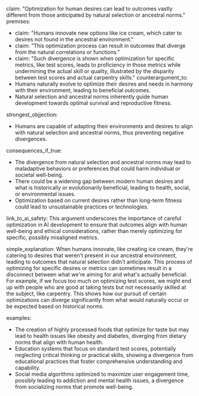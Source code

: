 claim: "Optimization for human desires can lead to outcomes vastly different from those anticipated by natural selection or ancestral norms."
premises:
  - claim: "Humans innovate new options like ice cream, which cater to desires not found in the ancestral environment."
  - claim: "This optimization process can result in outcomes that diverge from the natural correlations or functions."
  - claim: "Such divergence is shown when optimization for specific metrics, like test scores, leads to proficiency in those metrics while undermining the actual skill or quality, illustrated by the disparity between test scores and actual carpentry skills."
counterargument_to:
  - Humans naturally evolve to optimize their desires and needs in harmony with their environment, leading to beneficial outcomes.
  - Natural selection and ancestral norms inherently guide human development towards optimal survival and reproductive fitness.

strongest_objjection:
  - Humans are capable of adapting their environments and desires to align with natural selection and ancestral norms, thus preventing negative divergences.

consequences_if_true:
  - The divergence from natural selection and ancestral norms may lead to maladaptive behaviors or preferences that could harm individual or societal well-being.
  - There could be a widening gap between modern human desires and what is historically or evolutionarily beneficial, leading to health, social, or environmental issues.
  - Optimization based on current desires rather than long-term fitness could lead to unsustainable practices or technologies.

link_to_ai_safety: This argument underscores the importance of careful optimization in AI development to ensure that outcomes align with human well-being and ethical considerations, rather than merely optimizing for specific, possibly misaligned metrics.

simple_explanation: When humans innovate, like creating ice cream, they're catering to desires that weren't present in our ancestral environment, leading to outcomes that natural selection didn't anticipate. This process of optimizing for specific desires or metrics can sometimes result in a disconnect between what we're aiming for and what's actually beneficial. For example, if we focus too much on optimizing test scores, we might end up with people who are good at taking tests but not necessarily skilled at the subject, like carpentry. This shows how our pursuit of certain optimizations can diverge significantly from what would naturally occur or be expected based on historical norms.

examples:
  - The creation of highly processed foods that optimize for taste but may lead to health issues like obesity and diabetes, diverging from dietary norms that align with human health.
  - Education systems that focus on standard test scores, potentially neglecting critical thinking or practical skills, showing a divergence from educational practices that foster comprehensive understanding and capability.
  - Social media algorithms optimized to maximize user engagement time, possibly leading to addiction and mental health issues, a divergence from socializing norms that promote well-being.